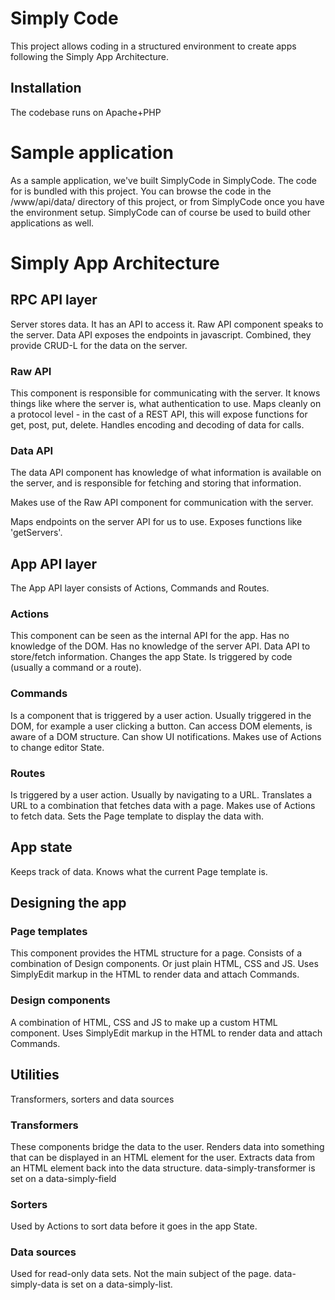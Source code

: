 # Simply Code

This project allows coding in a structured environment to create apps following the Simply App Architecture.

## Installation
The codebase runs on Apache+PHP

# Sample application
As a sample application, we've built SimplyCode in SimplyCode. The code for is bundled with this project. You can browse the code in the /www/api/data/ directory of this project, or from SimplyCode once you have the environment setup. SimplyCode can of course be used to build other applications as well.

# Simply App Architecture

## RPC API layer
Server stores data. It has an API to access it.
Raw API component speaks to the server.
Data API exposes the endpoints in javascript.
Combined, they provide CRUD-L for the data on the server.

### Raw API
This component is responsible for communicating with the server.
It knows things like where the server is, what authentication to use.
Maps cleanly on a protocol level - in the cast of a REST API, this will expose functions for get, post, put, delete.
Handles encoding and decoding of data for calls.

### Data API
The data API component has knowledge of what information is available on the server, and is responsible for fetching and storing that information.

Makes use of the Raw API component for communication with the server.

Maps endpoints on the server API for us to use. Exposes functions like 'getServers'.

## App API layer
The App API layer consists of Actions, Commands and Routes.

### Actions
This component can be seen as the internal API for the app.
Has no knowledge of the DOM.
Has no knowledge of the server API.
Data API to store/fetch information.
Changes the app State.
Is triggered by code (usually a command or a  route).

### Commands
Is a component that is triggered by a user action. Usually triggered in the DOM, for example a user clicking a button.
Can access DOM elements, is aware of a DOM structure.
Can show UI notifications.
Makes use of Actions to change editor State.

### Routes
Is triggered by a user action. Usually by navigating to a URL.
Translates a URL to a combination that fetches data with a page.
Makes use of Actions to fetch data.
Sets the Page template to display the data with.

## App state
Keeps track of data.
Knows what the current Page template is.

## Designing the app

### Page templates
This component provides the HTML structure for a page. Consists of a combination of Design components.
Or just plain HTML, CSS and JS.
Uses SimplyEdit markup in the HTML to render data and attach Commands.

### Design components
A combination of HTML, CSS and JS to make up a custom HTML component.
Uses SimplyEdit markup in the HTML to render data and attach Commands.

## Utilities
Transformers, sorters and data sources

### Transformers
These components bridge the data to the user.
Renders data into something that can be displayed in an HTML element for the user.
Extracts data from an HTML element back into the data structure.
data-simply-transformer is set on a data-simply-field

### Sorters
Used by Actions to sort data before it goes in the app State.

### Data sources
Used for read-only data sets.
Not the main subject of the page.
data-simply-data is set on a data-simply-list.
